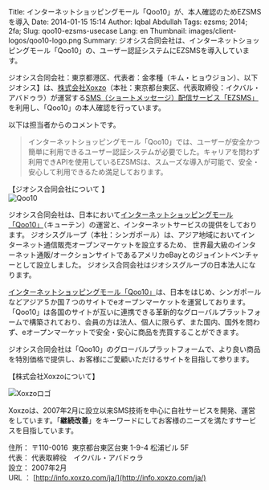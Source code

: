 Title: インターネットショッピングモール「Qoo10」が、本人確認のためEZSMSを導入
Date: 2014-01-15 15:14
Author: Iqbal Abdullah
Tags: ezsms; 2014; 2fa;
Slug: qoo10-ezsms-usecase
Lang: en
Thumbnail: images/client-logos/qoo10-logo.png
Summary: ジオシス合同会社は、インターネットショッピングモール「Qoo10」の、ユーザー認証システムにEZSMSを導入しています。

ジオシス合同会社：東京都港区、代表者：金孝種（キム・ヒョウジョン）、以下ジオシス】は、[株式会社Xoxzo](https://info.xoxzo.com/ja/)（本社：東京都台東区、代表取締役：イクバル・アバドゥラ）が運営する[SMS（ショートメッセージ）配信サービス「EZSMS」](https://www.ezsms.biz/ja/ "SMS配信サービス「EZSMS」")を利用し、「Qoo10」の本人確認を行っています。

以下は担当者からのコメントです。

> インターネットショッピングモール「Qoo10」では、ユーザーが安全かつ簡単に利用できるユーザー認証システムが必要でした。キャリアを問わず利用できAPIを使用しているEZSMSは、スムーズな導入が可能で、安全・安心して利用できるため満足しております。

【ジオシス合同会社について 】  
![Qoo10]({filename}/images/client-logos/qoo10-logo.png "Qoo10")

ジオシス合同会社は、日本において[インターネットショッピングモール「Qoo10」](http://www.qoo10.jp/ "インターネットショッピングモール「Qoo10」")（キューテン）の運営と、インターネットサービスの提供をしております。
ジオシスグループ（本社：シンガポール）は、アジア地域においてインターネット通信販売オープンマーケットを設立するため、
世界最大級のインターネット通販/オークションサイトであるアメリカeBayとのジョイントベンチャーとして設立しました。
ジオシス合同会社はジオシスグループの日本法人になります。

[インターネットショッピングモール「Qoo10」](http://www.qoo10.jp/ "インターネットショッピングモール「Qoo10」")は、日本をはじめ、シンガポールなどアジア５か国７つのサイトでeオープンマーケットを運営しております。「Qoo10」は各国のサイトが互いに連携できる革新的なグローバルプラットフォームで構築されており、会員の方は法人、個人に限らず、また国内、国外を問わず、eオープンマーケットで安全・安心に商品を売買することができます。

ジオシス合同会社は「Qoo10」のグローバルプラットフォームで、より良い商品を特別価格で提供し、お客様にご愛顧いただけるサイトを目指して参ります。

【株式会社Xoxzoについて】

![Xoxzoロゴ]({filename}/images/xoxzo-logo-02.png)

Xoxzoは、2007年2月に設立以来SMS技術を中心に自社サービスを開発、運営をしています。「**継続改善**」をキーワードにしてお客様のニーズを満たすサービスを目指しています。

住所： 〒110-0016  東京都台東区台東 1-9-4 松浦ビル 5F  
代表： 代表取締役　イクバル・アバドゥラ  
設立： 2007年2月  
URL ： [http://info.xoxzo.com/ja/](http://info.xoxzo.com/ja/)
